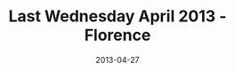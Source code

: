 ---
layout: media
category: media
series: "Rhythm"
title: "Last Wednesday April 2013 - Florence"
date: 2013-04-27
description: "Last Wednesday April 2013 - Florence"
video: "https://s3.amazonaws.com/crossroadsvideomessages/042413-LW-Florence.mp4"
video-poster: "https://www.crossroads.net/uploadedfiles/042413-LW-Florence-still.jpg"
---